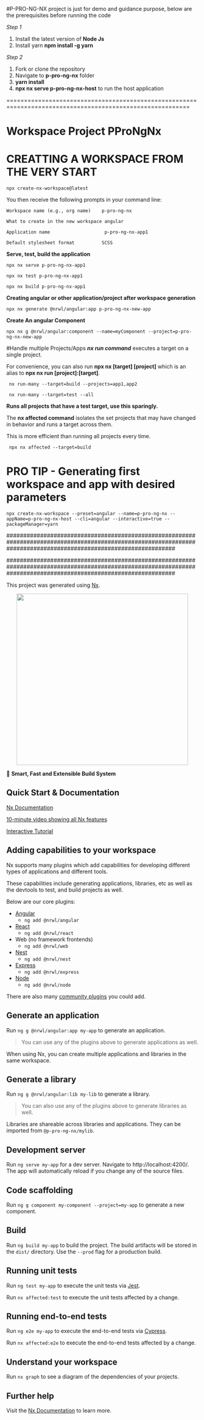 

<p> #P-PRO-NG-NX project 
  is just for demo and guidance purpose, below are the prerequisites before running the code</p>
  
*Step 1*
1. Install the latest version of **Node Js**
2. Install yarn **npm install -g yarn**

*Step 2*
1. Fork or clone the repository
2. Navigate to **p-pro-ng-nx** folder
3. **yarn install**
4. **npx nx serve p-pro-ng-nx-host** to run the host application

==========================================================================================================

# Workspace Project PProNgNx

# CREATTING A WORKSPACE FROM THE VERY START
    npx create-nx-workspace@latest

You then receive the following prompts in your command line:

    Workspace name (e.g., org name)    p-pro-ng-nx

    What to create in the new workspace angular

    Application name                    p-pro-ng-nx-app1

    Default stylesheet format          SCSS


**Serve, test, build the application**

    npx nx serve p-pro-ng-nx-app1

    npx nx test p-pro-ng-nx-app1

    npx nx build p-pro-ng-nx-app1


**Creating angular or other application/project after workspace generation**

    npx nx generate @nrwl/angular:app p-pro-ng-nx-new-app


**Create An angular Component**

    npx nx g @nrwl/angular:component --name=myComponent --project=p-pro-ng-nx-new-app  

#Handle multiple Projects/Apps
***nx run command***  executes a target on a single project.

For convenience, you can also run **npx nx [target] [project]** which is an alias to **npx nx run [project]:[target]**.
     
     nx run-many --target=build --projects=app1,app2
     
     nx run-many --target=test --all
     
**Runs all projects that have a test target, use this sparingly.**

The **nx affected command** isolates the set projects that may have changed in behavior and runs a target across them.

This is more efficient than running all projects every time.

     npx nx affected --target=build
   
# PRO TIP - Generating first workspace and app with desired parameters #

    npx create-nx-workspace --preset=angular --name=p-pro-ng-nx --appName=p-pro-ng-nx-host --cli=angular --interactive=true --packageManager=yarn


##################################################################################################################################################################

##################################################################################################################################################################

This project was generated using [Nx](https://nx.dev).

<p style="text-align: center;"><img src="https://raw.githubusercontent.com/nrwl/nx/master/images/nx-logo.png" width="450"></p>

🔎 **Smart, Fast and Extensible Build System**

## Quick Start & Documentation

[Nx Documentation](https://nx.dev/angular)

[10-minute video showing all Nx features](https://nx.dev/getting-started/intro)

[Interactive Tutorial](https://nx.dev/react-tutorial/01-create-application)

## Adding capabilities to your workspace

Nx supports many plugins which add capabilities for developing different types of applications and different tools.

These capabilities include generating applications, libraries, etc as well as the devtools to test, and build projects as well.

Below are our core plugins:

- [Angular](https://angular.io)
  - `ng add @nrwl/angular`
- [React](https://reactjs.org)
  - `ng add @nrwl/react`
- Web (no framework frontends)
  - `ng add @nrwl/web`
- [Nest](https://nestjs.com)
  - `ng add @nrwl/nest`
- [Express](https://expressjs.com)
  - `ng add @nrwl/express`
- [Node](https://nodejs.org)
  - `ng add @nrwl/node`

There are also many [community plugins](https://nx.dev/community) you could add.

## Generate an application

Run `ng g @nrwl/angular:app my-app` to generate an application.

> You can use any of the plugins above to generate applications as well.

When using Nx, you can create multiple applications and libraries in the same workspace.

## Generate a library

Run `ng g @nrwl/angular:lib my-lib` to generate a library.

> You can also use any of the plugins above to generate libraries as well.

Libraries are shareable across libraries and applications. They can be imported from `@p-pro-ng-nx/mylib`.

## Development server

Run `ng serve my-app` for a dev server. Navigate to http://localhost:4200/. The app will automatically reload if you change any of the source files.

## Code scaffolding

Run `ng g component my-component --project=my-app` to generate a new component.

## Build

Run `ng build my-app` to build the project. The build artifacts will be stored in the `dist/` directory. Use the `--prod` flag for a production build.

## Running unit tests

Run `ng test my-app` to execute the unit tests via [Jest](https://jestjs.io).

Run `nx affected:test` to execute the unit tests affected by a change.

## Running end-to-end tests

Run `ng e2e my-app` to execute the end-to-end tests via [Cypress](https://www.cypress.io).

Run `nx affected:e2e` to execute the end-to-end tests affected by a change.

## Understand your workspace

Run `nx graph` to see a diagram of the dependencies of your projects.

## Further help

Visit the [Nx Documentation](https://nx.dev/angular) to learn more.
